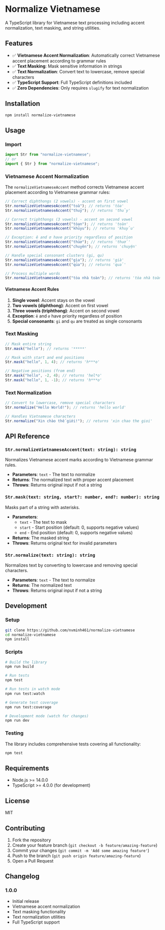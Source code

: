 # Normalize Vietnamese

A TypeScript library for Vietnamese text processing including accent normalization, text masking, and string utilities.

## Features

- ✅ **Vietnamese Accent Normalization**: Automatically correct Vietnamese accent placement according to grammar rules
- ✅ **Text Masking**: Mask sensitive information in strings
- ✅ **Text Normalization**: Convert text to lowercase, remove special characters
- ✅ **TypeScript Support**: Full TypeScript definitions included
- ✅ **Zero Dependencies**: Only requires `slugify` for text normalization

## Installation

```bash
npm install normalize-vietnamese
```

## Usage

### Import

```typescript
import Str from "normalize-vietnamese";
// or
import { Str } from "normalize-vietnamese";
```

### Vietnamese Accent Normalization

The `normalizeVietnameseAccent` method corrects Vietnamese accent placement according to Vietnamese grammar rules:

```typescript
// Correct diphthongs (2 vowels) - accent on first vowel
Str.normalizeVietnameseAccent("toà"); // returns 'tòa'
Str.normalizeVietnameseAccent("thuỷ"); // returns 'thủy'

// Correct triphthongs (3 vowels) - accent on second vowel
Str.normalizeVietnameseAccent("tòan"); // returns 'toàn'
Str.normalizeVietnameseAccent("khủyu"); // returns 'khuỷu'

// Exception: ê and ơ have priority regardless of position
Str.normalizeVietnameseAccent("thủơ"); // returns 'thuở'
Str.normalizeVietnameseAccent("chuỵên"); // returns 'chuyện'

// Handle special consonant clusters (gi, qu)
Str.normalizeVietnameseAccent("gìa"); // returns 'già'
Str.normalizeVietnameseAccent("qủa"); // returns 'quả'

// Process multiple words
Str.normalizeVietnameseAccent("tòa nhà toàn"); // returns 'tòa nhà toàn'
```

#### Vietnamese Accent Rules

1. **Single vowel**: Accent stays on the vowel
2. **Two vowels (diphthong)**: Accent on first vowel
3. **Three vowels (triphthong)**: Accent on second vowel
4. **Exception**: `ê` and `ơ` have priority regardless of position
5. **Special consonants**: `gi` and `qu` are treated as single consonants

### Text Masking

```typescript
// Mask entire string
Str.mask("hello"); // returns '*****'

// Mask with start and end positions
Str.mask("hello", 1, 4); // returns 'h***o'

// Negative positions (from end)
Str.mask("hello", -2, 4); // returns 'hel*o'
Str.mask("hello", 1, -1); // returns 'h***o'
```

### Text Normalization

```typescript
// Convert to lowercase, remove special characters
Str.normalize("Hello World!"); // returns 'hello world'

// Handles Vietnamese characters
Str.normalize("Xin chào thế giới!"); // returns 'xin chao the gioi'
```

## API Reference

### `Str.normalizeVietnameseAccent(text: string): string`

Normalizes Vietnamese accent marks according to Vietnamese grammar rules.

- **Parameters**: `text` - The text to normalize
- **Returns**: The normalized text with proper accent placement
- **Throws**: Returns original input if not a string

### `Str.mask(text: string, start?: number, end?: number): string`

Masks part of a string with asterisks.

- **Parameters**:
  - `text` - The text to mask
  - `start` - Start position (default: 0, supports negative values)
  - `end` - End position (default: 0, supports negative values)
- **Returns**: The masked string
- **Throws**: Returns original text for invalid parameters

### `Str.normalize(text: string): string`

Normalizes text by converting to lowercase and removing special characters.

- **Parameters**: `text` - The text to normalize
- **Returns**: The normalized text
- **Throws**: Returns original input if not a string

## Development

### Setup

```bash
git clone https://github.com/nvminh461/normalize-vietnamese
cd normalize-vietnamese
npm install
```

### Scripts

```bash
# Build the library
npm run build

# Run tests
npm test

# Run tests in watch mode
npm run test:watch

# Generate test coverage
npm run test:coverage

# Development mode (watch for changes)
npm run dev
```

### Testing

The library includes comprehensive tests covering all functionality:

```bash
npm test
```

## Requirements

- Node.js >= 14.0.0
- TypeScript >= 4.0.0 (for development)

## License

MIT

## Contributing

1. Fork the repository
2. Create your feature branch (`git checkout -b feature/amazing-feature`)
3. Commit your changes (`git commit -m 'Add some amazing feature'`)
4. Push to the branch (`git push origin feature/amazing-feature`)
5. Open a Pull Request

## Changelog

### 1.0.0

- Initial release
- Vietnamese accent normalization
- Text masking functionality
- Text normalization utilities
- Full TypeScript support
